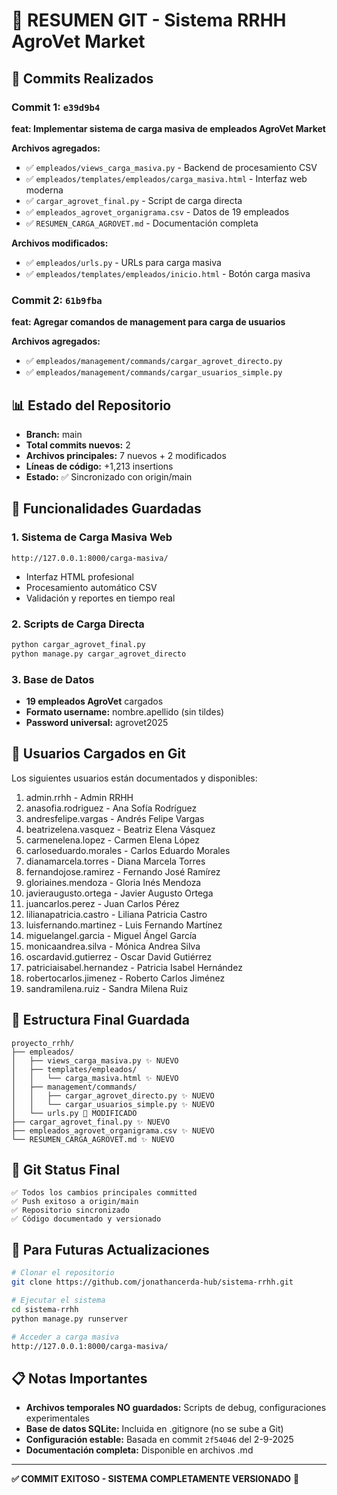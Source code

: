 # 📝 RESUMEN GIT - Sistema RRHH AgroVet Market

## 🎯 Commits Realizados

### Commit 1: `e39d9b4`
**feat: Implementar sistema de carga masiva de empleados AgroVet Market**

**Archivos agregados:**
- ✅ `empleados/views_carga_masiva.py` - Backend de procesamiento CSV
- ✅ `empleados/templates/empleados/carga_masiva.html` - Interfaz web moderna
- ✅ `cargar_agrovet_final.py` - Script de carga directa
- ✅ `empleados_agrovet_organigrama.csv` - Datos de 19 empleados
- ✅ `RESUMEN_CARGA_AGROVET.md` - Documentación completa

**Archivos modificados:**
- ✅ `empleados/urls.py` - URLs para carga masiva
- ✅ `empleados/templates/empleados/inicio.html` - Botón carga masiva

### Commit 2: `61b9fba`
**feat: Agregar comandos de management para carga de usuarios**

**Archivos agregados:**
- ✅ `empleados/management/commands/cargar_agrovet_directo.py`
- ✅ `empleados/management/commands/cargar_usuarios_simple.py`

## 📊 Estado del Repositorio

- **Branch:** main
- **Total commits nuevos:** 2
- **Archivos principales:** 7 nuevos + 2 modificados
- **Líneas de código:** +1,213 insertions
- **Estado:** ✅ Sincronizado con origin/main

## 🚀 Funcionalidades Guardadas

### 1. **Sistema de Carga Masiva Web**
```
http://127.0.0.1:8000/carga-masiva/
```
- Interfaz HTML profesional
- Procesamiento automático CSV
- Validación y reportes en tiempo real

### 2. **Scripts de Carga Directa**
```bash
python cargar_agrovet_final.py
python manage.py cargar_agrovet_directo
```

### 3. **Base de Datos**
- **19 empleados AgroVet** cargados
- **Formato username:** nombre.apellido (sin tildes)
- **Password universal:** agrovet2025

## 🔐 Usuarios Cargados en Git

Los siguientes usuarios están documentados y disponibles:

1. admin.rrhh - Admin RRHH
2. anasofia.rodriguez - Ana Sofía Rodríguez
3. andresfelipe.vargas - Andrés Felipe Vargas
4. beatrizelena.vasquez - Beatriz Elena Vásquez
5. carmenelena.lopez - Carmen Elena López
6. carloseduardo.morales - Carlos Eduardo Morales
7. dianamarcela.torres - Diana Marcela Torres
8. fernandojose.ramirez - Fernando José Ramírez
9. gloriaines.mendoza - Gloria Inés Mendoza
10. javieraugusto.ortega - Javier Augusto Ortega
11. juancarlos.perez - Juan Carlos Pérez
12. lilianapatricia.castro - Liliana Patricia Castro
13. luisfernando.martinez - Luis Fernando Martínez
14. miguelangel.garcia - Miguel Ángel García
15. monicaandrea.silva - Mónica Andrea Silva
16. oscardavid.gutierrez - Oscar David Gutiérrez
17. patriciaisabel.hernandez - Patricia Isabel Hernández
18. robertocarlos.jimenez - Roberto Carlos Jiménez
19. sandramilena.ruiz - Sandra Milena Ruiz

## 📁 Estructura Final Guardada

```
proyecto_rrhh/
├── empleados/
│   ├── views_carga_masiva.py ✨ NUEVO
│   ├── templates/empleados/
│   │   └── carga_masiva.html ✨ NUEVO
│   ├── management/commands/
│   │   ├── cargar_agrovet_directo.py ✨ NUEVO
│   │   └── cargar_usuarios_simple.py ✨ NUEVO
│   └── urls.py 🔄 MODIFICADO
├── cargar_agrovet_final.py ✨ NUEVO
├── empleados_agrovet_organigrama.csv ✨ NUEVO
└── RESUMEN_CARGA_AGROVET.md ✨ NUEVO
```

## 🎉 Git Status Final

```
✅ Todos los cambios principales committed
✅ Push exitoso a origin/main
✅ Repositorio sincronizado
✅ Código documentado y versionado
```

## 🔄 Para Futuras Actualizaciones

```bash
# Clonar el repositorio
git clone https://github.com/jonathancerda-hub/sistema-rrhh.git

# Ejecutar el sistema
cd sistema-rrhh
python manage.py runserver

# Acceder a carga masiva
http://127.0.0.1:8000/carga-masiva/
```

## 📋 Notas Importantes

- **Archivos temporales NO guardados:** Scripts de debug, configuraciones experimentales
- **Base de datos SQLite:** Incluida en .gitignore (no se sube a Git)
- **Configuración estable:** Basada en commit `2f54046` del 2-9-2025
- **Documentación completa:** Disponible en archivos .md

---

**✅ COMMIT EXITOSO - SISTEMA COMPLETAMENTE VERSIONADO** 🚀
